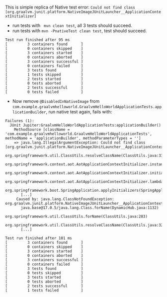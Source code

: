 This is simple replica of Native test error: `Could not find class [org.graalvm.junit.platform.NativeImageJUnitLauncher__ApplicationContextInitializer]`

- run tests with ` mvn clean test`, all 3 tests should succeed. 
- run tests with `mvn -PnativeTest clean test`, test should succeed.
```agsl
Test run finished after 95 ms
[         3 containers found      ]
[         0 containers skipped    ]
[         3 containers started    ]
[         0 containers aborted    ]
[         3 containers successful ]
[         0 containers failed     ]
[         3 tests found           ]
[         1 tests skipped         ]
[         2 tests started         ]
[         0 tests aborted         ]
[         2 tests successful      ]
[         0 tests failed          ]
```

-  Now remove `@DisabledInNativeImage` from `com.example.graalvmhelloworld.GraalvmHelloWorldApplicationTests.applicationBuilder`, run native test again, fails with:
```agsl
Failures (1):
  JUnit Jupiter:GraalvmHelloWorldApplicationTests:applicationBuilder()
    MethodSource [className = 'com.example.graalvmhelloworld.GraalvmHelloWorldApplicationTests', methodName = 'applicationBuilder', methodParameterTypes = '']
    => java.lang.IllegalArgumentException: Could not find class [org.graalvm.junit.platform.NativeImageJUnitLauncher__ApplicationContextInitializer]
       org.springframework.util.ClassUtils.resolveClassName(ClassUtils.java:333)
       org.springframework.context.aot.AotApplicationContextInitializer.instantiateInitializer(AotApplicationContextInitializer.java:80)
       org.springframework.context.aot.AotApplicationContextInitializer.initialize(AotApplicationContextInitializer.java:71)
       org.springframework.context.aot.AotApplicationContextInitializer.lambda$forInitializerClasses$0(AotApplicationContextInitializer.java:61)
       org.springframework.boot.SpringApplication.applyInitializers(SpringApplication.java:605)
       [...]
     Caused by: java.lang.ClassNotFoundException: org.graalvm.junit.platform.NativeImageJUnitLauncher__ApplicationContextInitializer
       java.base@17.0.5/java.lang.Class.forName(DynamicHub.java:1132)
       org.springframework.util.ClassUtils.forName(ClassUtils.java:283)
       org.springframework.util.ClassUtils.resolveClassName(ClassUtils.java:323)
       [...]

Test run finished after 101 ms
[         3 containers found      ]
[         0 containers skipped    ]
[         3 containers started    ]
[         0 containers aborted    ]
[         3 containers successful ]
[         0 containers failed     ]
[         3 tests found           ]
[         0 tests skipped         ]
[         3 tests started         ]
[         0 tests aborted         ]
[         2 tests successful      ]
[         1 tests failed          ]

```